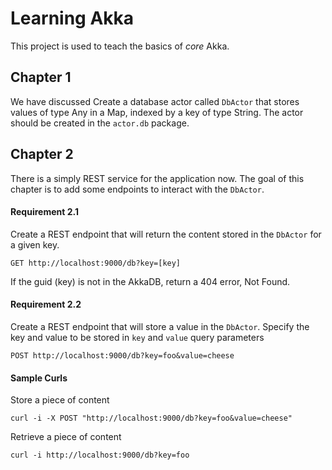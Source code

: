 # Learning Akka

This project is used to teach the basics of _core_ Akka.

## Chapter 1
We have discussed 
Create a database actor called `DbActor` that stores values of type Any in a Map, indexed by a key of type String.
The actor should be created in the `actor.db` package.

## Chapter 2
There is a simply REST service for the application now. The goal of this chapter is to add some endpoints to interact
with the `DbActor`.

#### Requirement 2.1
Create a REST endpoint that will return the content stored in the `DbActor` for a given key.
```
GET http://localhost:9000/db?key=[key]
```

If the guid (key) is not in the AkkaDB, return a 404 error, Not Found.

#### Requirement 2.2
Create a REST endpoint that will store a value in the `DbActor`. Specify the key and value to be stored in `key` and 
`value` query parameters
```
POST http://localhost:9000/db?key=foo&value=cheese
```


#### Sample Curls
Store a piece of content
```
curl -i -X POST "http://localhost:9000/db?key=foo&value=cheese"
```

Retrieve a piece of content
```
curl -i http://localhost:9000/db?key=foo
```
